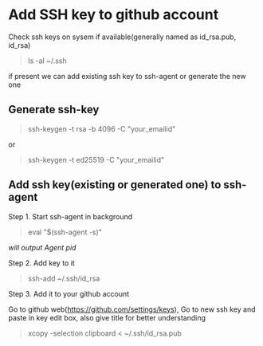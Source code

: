 # Add SSH key to github account

Check ssh keys on sysem if available(generally named as  id_rsa.pub, id_rsa)

>ls -al ~/.ssh

if present we can add existing ssh key to ssh-agent or generate the new one

## Generate ssh-key

> ssh-keygen -t rsa -b 4096 -C "your_emailid"

or 

> ssh-keygen -t ed25519 -C "your_emailid"

## Add ssh key(existing or generated one) to ssh-agent

Step 1. Start ssh-agent in background
> eval "$(ssh-agent -s)"

_will output Agent pid <id>_

Step 2. Add key to it
> ssh-add ~/.ssh/id_rsa

Step 3. Add it to your github account

Go to github web(https://github.com/settings/keys), Go to new ssh key and paste in key edit box, also give title for better understanding
> xcopy -selection clipboard < ~/.ssh/id_rsa.pub


